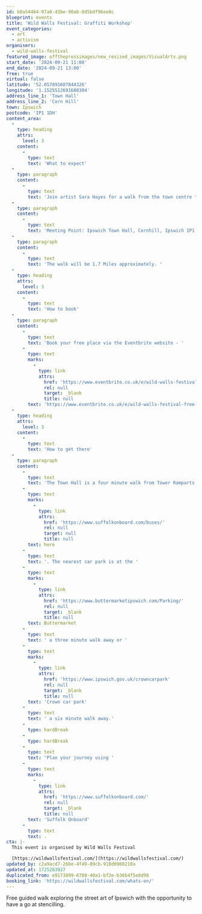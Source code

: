 ```yaml
---
id: b8a54484-97a0-43be-90ab-8d5bdf96ee8c
blueprint: events
title: 'Wild Walls Festival: Graffiti Workshop'
event_categories:
  - art
  - activism
organisers:
  - wild-walls-festival
featured_image: offthepressimages/new_resized_images/VisualArts.png
start_date: '2024-09-21 11:00'
end_date: '2024-09-21 13:00'
free: true
virtual: false
latitude: '52.057891607844326'
longitude: '1.1525512691680304'
address_line_1: 'Town Hall'
address_line_2: 'Corn Hill'
town: Ipswich
postcode: 'IP1 1DH'
content_area:
  -
    type: heading
    attrs:
      level: 3
    content:
      -
        type: text
        text: 'What to expect'
  -
    type: paragraph
    content:
      -
        type: text
        text: 'Join artist Sara Hayes for a walk from the town centre to the street art workshop area in the Mill Courtyard behind Dance East, with the chance to have a go at stencilling your own piece of art.'
  -
    type: paragraph
    content:
      -
        type: text
        text: 'Meeting Point: Ipswich Town Hall, Cornhill, Ipswich IP1 1DH'
  -
    type: paragraph
    content:
      -
        type: text
        text: 'The walk will be 1.7 Miles approximately. '
  -
    type: heading
    attrs:
      level: 3
    content:
      -
        type: text
        text: 'How to book'
  -
    type: paragraph
    content:
      -
        type: text
        text: 'Book your free place via the Eventbrite website - '
      -
        type: text
        marks:
          -
            type: link
            attrs:
              href: 'https://www.eventbrite.co.uk/e/wild-walls-festival-free-graffiti-walkshop-tickets-999045180027'
              rel: null
              target: _blank
              title: null
        text: 'https://www.eventbrite.co.uk/e/wild-walls-festival-free-graffiti-walkshop-tickets-999045180027'
  -
    type: heading
    attrs:
      level: 3
    content:
      -
        type: text
        text: 'How to get there'
  -
    type: paragraph
    content:
      -
        type: text
        text: 'The Town Hall is a four minute walk from Tower Ramparts bus station in the town centre - see the latest bus timetables '
      -
        type: text
        marks:
          -
            type: link
            attrs:
              href: 'https://www.suffolkonboard.com/buses/'
              rel: null
              target: null
              title: null
        text: here
      -
        type: text
        text: '. The nearest car park is at the '
      -
        type: text
        marks:
          -
            type: link
            attrs:
              href: 'https://www.buttermarketipswich.com/Parking/'
              rel: null
              target: _blank
              title: null
        text: Buttermarket
      -
        type: text
        text: ' a three minute walk away or '
      -
        type: text
        marks:
          -
            type: link
            attrs:
              href: 'https://www.ipswich.gov.uk/crowncarpark'
              rel: null
              target: _blank
              title: null
        text: 'Crown car park'
      -
        type: text
        text: ' a six minute walk away.'
      -
        type: hardBreak
      -
        type: hardBreak
      -
        type: text
        text: 'Plan your journey using '
      -
        type: text
        marks:
          -
            type: link
            attrs:
              href: 'https://www.suffolkonboard.com/'
              rel: null
              target: _blank
              title: null
        text: 'Suffolk Onboard'
      -
        type: text
        text: .
cta: |-
  This event is organised by Wild Walls Festival

  [https://wildwallsfestival.com/](https://wildwallsfestival.com/)
updated_by: c2a9acd7-26be-4f49-89cb-918d0960210a
updated_at: 1725283927
duplicated_from: e9173899-6708-40a1-bf2e-b36b4f5e8d98
booking_link: 'https://wildwallsfestival.com/whats-on/'
---
```

Free guided walk exploring the street art of Ipswich with the opportunity to have a go at stencilling.